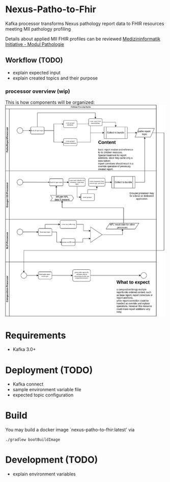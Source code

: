 # Nexus-Patho-to-Fhir
Kafka processor transforms Nexus pathology report data to FHIR resources meeting MII pathology profiling

Details about applied MII FHIR profiles can be reviewed [Medizininformatik Initiative - Modul Pathologie](https://simplifier.net/MedizininformatikInitiative-ModulPathologie/~introduction)

## Workflow (TODO)

* explain expected input
* explain created topics and their purpose

### processor overview (wip)
This is how components will be organized: ![image processor overview](./doc/pathologie-processor-overview.png)

# Requirements
* Kafka 3.0+

# Deployment (TODO)
* Kafka connect
* sample environment variable file
* expected topic configuration

# Build
You may build a docker image `nexus-patho-to-fhir:latest' via
```
./gradlew bootBuildImage
```

# Development (TODO)
* explain environment variables

